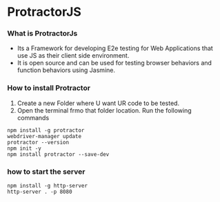 # ProtractorJS
### What is ProtractorJs
- Its a Framework for developing E2e testing for Web Applications that use JS as their client side environment. 
- It is open source and can be used for testing browser behaviors and function behaviors using Jasmine. 

### How to install Protractor
1. Create a new Folder where U want UR code to be tested. 
2. Open the terminal frmo that folder location. Run the following commands
```
npm install -g protractor
webdriver-manager update
protractor --version
npm init -y
npm install protractor --save-dev
```

### how to start the server
```
npm install -g http-server
http-server . -p 8080
```